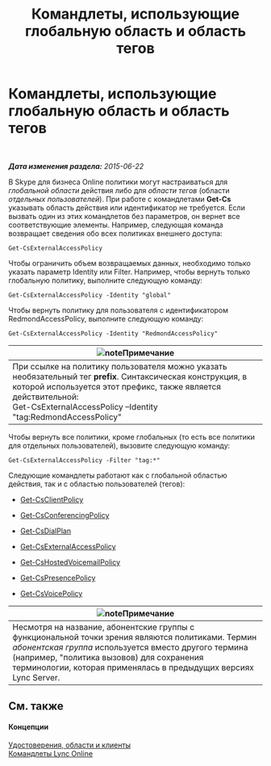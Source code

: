 ﻿---
title: Командлеты, использующие глобальную область и область тегов
TOCTitle: Командлеты, использующие глобальную область и область тегов
ms:assetid: 1e2bc055-8a72-425e-967b-e253add7018c
ms:mtpsurl: https://technet.microsoft.com/ru-ru/library/Dn362774(v=OCS.15)
ms:contentKeyID: 56270533
ms.date: 06/01/2017
mtps_version: v=OCS.15
ms.translationtype: HT
---

# Командлеты, использующие глобальную область и область тегов

 

_**Дата изменения раздела:** 2015-06-22_

В Skype для бизнеса Online политики могут настраиваться для *глобальной области* действия либо для *области тегов* (области *отдельных пользователей*). При работе с командлетами **Get-Cs** указывать область действия или идентификатор не требуется. Если вызвать один из этих командлетов без параметров, он вернет все соответствующие элементы. Например, следующая команда возвращает сведения обо всех политиках внешнего доступа:

    Get-CsExternalAccessPolicy

Чтобы ограничить объем возвращаемых данных, необходимо только указать параметр Identity или Filter. Например, чтобы вернуть только глобальную политику, выполните следующую команду:

    Get-CsExternalAccessPolicy -Identity "global"

Чтобы вернуть политику для пользователя с идентификатором RedmondAccessPolicy, выполните следующую команду:

    Get-CsExternalAccessPolicy -Identity "RedmondAccessPolicy"

<table>
<thead>
<tr class="header">
<th><img src="images/Gg398412.note(OCS.15).gif" title="note" alt="note" />Примечание</th>
</tr>
</thead>
<tbody>
<tr class="odd">
<td>При ссылке на политику пользователя можно указать необязательный тег <strong>prefix</strong>. Синтаксическая конструкция, в которой используется этот префикс, также является действительной:<br />
Get-CsExternalAccessPolicy –Identity &quot;tag:RedmondAccessPolicy&quot;</td>
</tr>
</tbody>
</table>


Чтобы вернуть все политики, кроме глобальных (то есть все политики для отдельных пользователей), вызовите следующую команду:

    Get-CsExternalAccessPolicy -Filter "tag:*"

Следующие командлеты работают как с глобальной областью действия, так и с областью пользователей (тегов):

  - [Get-CsClientPolicy](https://docs.microsoft.com/en-us/powershell/module/skype/Get-CsClientPolicy)

  - [Get-CsConferencingPolicy](https://docs.microsoft.com/en-us/powershell/module/skype/Get-CsConferencingPolicy)

  - [Get-CsDialPlan](https://docs.microsoft.com/en-us/powershell/module/skype/Get-CsDialPlan)

  - [Get-CsExternalAccessPolicy](https://docs.microsoft.com/en-us/powershell/module/skype/Get-CsExternalAccessPolicy)

  - [Get-CsHostedVoicemailPolicy](https://docs.microsoft.com/en-us/powershell/module/skype/Get-CsHostedVoicemailPolicy)

  - [Get-CsPresencePolicy](https://docs.microsoft.com/en-us/powershell/module/skype/Get-CsPresencePolicy)

  - [Get-CsVoicePolicy](https://docs.microsoft.com/en-us/powershell/module/skype/Get-CsVoicePolicy)

<table>
<thead>
<tr class="header">
<th><img src="images/Gg398412.note(OCS.15).gif" title="note" alt="note" />Примечание</th>
</tr>
</thead>
<tbody>
<tr class="odd">
<td>Несмотря на название, абонентские группы с функциональной точки зрения являются политиками. Термин <em>абонентская группа</em> используется вместо другого термина (например, &quot;политика вызовов) для сохранения терминологии, которая применялась в предыдущих версиях Lync Server.</td>
</tr>
</tbody>
</table>


## См. также

#### Концепции

[Удостоверения, области и клиенты](identities-scopes-and-tenants-in-skype-for-business-online.md)  
[Командлеты Lync Online](https://docs.microsoft.com/en-us/SkypeForBusiness/set-up-your-computer-for-windows-powershell/set-up-your-computer-for-windows-powershell)

